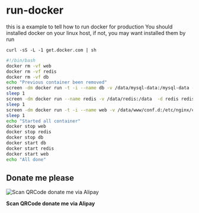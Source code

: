 # run-docker
this is a example to tell how to run docker for production 
You should installed docker on your linux host, if not, you may want installed them by run 
```
curl -sS -L -1 get.docker.com | sh
```

```bash
#!/bin/bash
docker rm -vf web
docker rm -vf redis
docker rm -vf db
echo "Previous container been removed"
screen -dm docker run -t -i --name db -v /data/mysql-data:/mysql-data -p 127.0.0.1:3306:3306 netroby/fm-dev /bin/bash
sleep 1
screen -dm docker run --name redis -v /data/redis:/data  -d redis redis-server --appendonly yes
sleep 1
screen -dm docker run -t -i --name web -v /data/www/conf.d:/etc/nginx/conf.d -v /data/www:/www -p 443:443 -p 80:80 --link db:db --link redis:redis netroby/fn-dev /bin/bash
sleep 1
echo "Started all container"
docker stop web
docker stop redis
docker stop db
docker start db
docker start redis
docker start web
echo "All done"

```


## Donate me please

![Scan QRCode donate me via Alipay](https://www.netroby.com/assets/images/alipayme.jpg)

**Scan QRCode donate me via Alipay**
